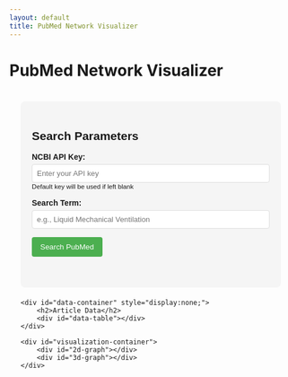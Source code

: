 ```yaml
---
layout: default
title: PubMed Network Visualizer
---
```


# PubMed Network Visualizer

<div class="container">
    <div id="input-container">
        <h2>Search Parameters</h2>
        <form id="search-form">
            <div class="form-group">
                <label for="api-key">NCBI API Key:</label>
                <input type="text" id="api-key" placeholder="Enter your API key">
                <small>Default key will be used if left blank</small>
            </div>
            <div class="form-group">
                <label for="search-term">Search Term:</label>
                <input type="text" id="search-term" placeholder="e.g., Liquid Mechanical Ventilation">
            </div>
            <button type="submit" id="search-button">Search PubMed</button>
        </form>
        <div id="status-message"></div>
    </div>

    <div id="data-container" style="display:none;">
        <h2>Article Data</h2>
        <div id="data-table"></div>
    </div>

    <div id="visualization-container">
        <div id="2d-graph"></div>
        <div id="3d-graph"></div>
    </div>
</div>

<style>
.container {
    font-family: Arial, sans-serif;
    max-width: 1200px;
    margin: 0 auto;
    padding: 20px;
}

#input-container {
    background: #f5f5f5;
    padding: 20px;
    border-radius: 8px;
    margin-bottom: 20px;
}

.form-group {
    margin-bottom: 15px;
}

label {
    display: block;
    margin-bottom: 5px;
    font-weight: bold;
}

input[type="text"] {
    width: 100%;
    padding: 8px;
    border: 1px solid #ddd;
    border-radius: 4px;
}

button {
    background-color: #4CAF50;
    color: white;
    padding: 10px 15px;
    border: none;
    border-radius: 4px;
    cursor: pointer;
}

button:hover {
    background-color: #45a049;
}

#status-message {
    margin-top: 15px;
    padding: 10px;
    border-radius: 4px;
}

#data-table {
    max-height: 400px;
    overflow-y: auto;
    margin-bottom: 20px;
    border: 1px solid #ddd;
}

#2d-graph, #3d-graph {
    width: 100%;
    height: 600px;
    margin-bottom: 30px;
    border: 1px solid #ddd;
    border-radius: 4px;
}
</style>

<script src="https://d3js.org/d3.v7.min.js"></script>
<script src="https://cdn.plot.ly/plotly-latest.min.js"></script>

<script>
// Configuration
const DEFAULT_API_KEY = '3834945c08440921ade60d29a8bdd9553808';
const DEFAULT_SEARCH_TERM = 'Liquid Mechanical Ventilation Life Support Humans';
const BATCH_SIZE = 50;
const BASE_URL = 'https://eutils.ncbi.nlm.nih.gov/entrez/eutils/';

// DOM Elements
const searchForm = document.getElementById('search-form');
const apiKeyInput = document.getElementById('api-key');
const searchTermInput = document.getElementById('search-term');
const searchButton = document.getElementById('search-button');
const statusMessage = document.getElementById('status-message');
const dataContainer = document.getElementById('data-container');
const dataTable = document.getElementById('data-table');
const graph2d = document.getElementById('2d-graph');
const graph3d = document.getElementById('3d-graph');

// Form submission handler
searchForm.addEventListener('submit', async function(e) {
    e.preventDefault();
    
    const apiKey = apiKeyInput.value.trim() || DEFAULT_API_KEY;
    const searchTerm = searchTermInput.value.trim() || DEFAULT_SEARCH_TERM;
    
    searchButton.disabled = true;
    statusMessage.textContent = `Searching PubMed for: "${searchTerm}"...`;
    statusMessage.style.backgroundColor = '#fff3cd';
    
    try {
        // Execute the search workflow
        const pmids = await searchPmids(apiKey, searchTerm);
        statusMessage.textContent = `Found ${pmids.length} articles. Fetching metadata...`;
        
        const metadata = await fetchMetadata(apiKey, pmids);
        statusMessage.textContent = `Fetching detailed article data...`;
        
        const tagData = await fetchMeshKeywords(apiKey, pmids);
        
        // Prepare data for display
        const df = prepareDataframe(metadata, tagData);
        
        // Display data
        displayDataTable(df);
        
        // Create visualizations
        const G = createNetworkGraph(df);
        visualizeInteractive(G);
        visualizeInteractive3d(G);
        
        statusMessage.textContent = `Successfully processed ${pmids.length} articles.`;
        statusMessage.style.backgroundColor = '#d4edda';
        dataContainer.style.display = 'block';
    } catch (error) {
        console.error('Error:', error);
        statusMessage.textContent = `Error: ${error.message}`;
        statusMessage.style.backgroundColor = '#f8d7da';
    } finally {
        searchButton.disabled = false;
    }
});

// PubMed API functions
async function searchPmids(apiKey, searchTerm) {
    const url = `${BASE_URL}esearch.fcgi?db=pubmed&term=${encodeURIComponent(searchTerm)}&retmax=100000&retmode=json&api_key=${apiKey}`;
    const response = await fetch(url);
    const data = await response.json();
    return data.esearchresult.idlist;
}

async function fetchMetadata(apiKey, pmids) {
    const allData = {};
    
    for (let i = 0; i < pmids.length; i += BATCH_SIZE) {
        const batch = pmids.slice(i, i + BATCH_SIZE);
        const ids = batch.join(',');
        
        const url = `${BASE_URL}esummary.fcgi?db=pubmed&id=${ids}&retmode=json&api_key=${apiKey}`;
        const response = await fetch(url);
        const data = await response.json();
        
        batch.forEach(pid => {
            if (data.result[pid]) {
                allData[pid] = data.result[pid];
            }
        });
        
        // Update status periodically
        if (Math.floor(i / BATCH_SIZE) % 5 === 0) {
            statusMessage.textContent = `Processed ${Math.min(i + BATCH_SIZE, pmids.length)}/${pmids.length} records...`;
            await new Promise(resolve => setTimeout(resolve, 400));
        }
    }
    
    return allData;
}

async function fetchMeshKeywords(apiKey, pmids) {
    const tagData = {};
    
    for (let i = 0; i < pmids.length; i += BATCH_SIZE) {
        const batch = pmids.slice(i, i + BATCH_SIZE);
        const ids = batch.join(',');
        
        const url = `${BASE_URL}efetch.fcgi?db=pubmed&id=${ids}&retmode=xml&api_key=${apiKey}`;
        const response = await fetch(url);
        const text = await response.text();
        
        // Parse XML (simplified - in a real app you'd use a proper XML parser)
        const parser = new DOMParser();
        const xmlDoc = parser.parseFromString(text, "text/xml");
        const articles = xmlDoc.getElementsByTagName('PubmedArticle');
        
        for (let article of articles) {
            const pmid = article.getElementsByTagName('PMID')[0]?.textContent;
            if (!pmid) continue;
            
            // Extract abstract
            let abstract = '';
            const abstractTexts = article.getElementsByTagName('AbstractText');
            for (let abstractText of abstractTexts) {
                if (abstractText.textContent) {
                    const label = abstractText.getAttribute('Label');
                    abstract += label ? `${label}: ${abstractText.textContent} ` : `${abstractText.textContent} `;
                }
            }
            
            // Extract identifiers
            const doi = Array.from(article.getElementsByTagName('ArticleId'))
                .find(el => el.getAttribute('IdType') === 'doi')?.textContent || '';
                
            const pmcId = Array.from(article.getElementsByTagName('ArticleId'))
                .find(el => el.getAttribute('IdType') === 'pmc')?.textContent || '';
            
            // Extract MeSH terms and keywords
            const meshTerms = Array.from(article.getElementsByTagName('DescriptorName'))
                .map(el => el.textContent).slice(0, 30);
                
            const keywords = Array.from(article.getElementsByTagName('Keyword'))
                .map(el => el.textContent).slice(0, 30);
            
            tagData[pmid] = {
                'Abstract': abstract.trim(),
                'DOI': doi,
                'PMC_ID': pmcId,
                'MeSH_Terms': meshTerms,
                'Keywords': keywords
            };
        }
        
        // Update status periodically
        if (Math.floor(i / BATCH_SIZE) % 5 === 0) {
            statusMessage.textContent = `Processed ${Math.min(i + BATCH_SIZE, pmids.length)}/${pmids.length} records...`;
            await new Promise(resolve => setTimeout(resolve, 400));
        }
    }
    
    return tagData;
}

// Data preparation
function prepareDataframe(metadata, tagData) {
    const records = [];
    
    for (const [pmid, meta] of Object.entries(metadata)) {
        const row = {PMID: pmid};
        
        // Basic fields
        ['title', 'source', 'doi'].forEach(k => {
            row[k.charAt(0).toUpperCase() + k.slice(1)] = meta[k] || '';
        });
        
        // Authors
        let authorsList = [];
        try {
            authorsList = typeof meta.authors === 'string' ? JSON.parse(meta.authors) : meta.authors || [];
        } catch (e) {
            authorsList = [];
        }
        
        const individualAuthors = authorsList
            .filter(a => a.authtype === 'Author')
            .map(a => a.name || '');
            
        const collectiveNames = authorsList
            .filter(a => a.authtype === 'CollectiveName')
            .map(a => a.name || '');
        
        // Add authors
        for (let i = 0; i < 20; i++) {
            row[`Author_${i+1}`] = individualAuthors[i] || '';
        }
        row['Collective_Name'] = collectiveNames.join('; ');
        
        // Publication date
        const pubdate = meta.pubdate || '';
        let year = '', month = '', day = '';
        
        if (pubdate) {
            const dateParts = pubdate.split(' ');
            // Find year (first 4-digit number)
            for (const part of dateParts) {
                if (/^\d{4}$/.test(part)) {
                    year = part;
                    break;
                }
            }
            
            // Find month (first alphabetic part)
            const monthCandidate = dateParts.find(p => /[a-zA-Z]/.test(p));
            if (monthCandidate) {
                month = monthCandidate.split('-')[0];
            }
            
            // Find day (last 1-2 digit number that's not the year)
            for (let i = dateParts.length - 1; i >= 0; i--) {
                if (/^\d{1,2}$/.test(dateParts[i]) && dateParts[i] !== year) {
                    day = dateParts[i];
                    break;
                }
            }
        }
        
        row['PubYear'] = year;
        row['PubMonth'] = month;
        row['PubDay'] = day;
        row['OriginalPubDate'] = pubdate;
        
        // Add tag data
        const tags = tagData[pmid] || {
            Abstract: '',
            DOI: '',
            PMC_ID: '',
            MeSH_Terms: [],
            Keywords: []
        };
        
        row['Abstract'] = tags.Abstract || '';
        row['DOI'] = tags.DOI || '';
        row['DOI_Link'] = tags.DOI ? `https://doi.org/${tags.DOI}` : '';
        row['PMC_ID'] = tags.PMC_ID || '';
        row['PMC_Link'] = tags.PMC_ID ? `https://www.ncbi.nlm.nih.gov/pmc/articles/${tags.PMC_ID}/` : '';
        
        // Add MeSH and Keywords
        for (let i = 0; i < 30; i++) {
            row[`MeSH_${i+1}`] = tags.MeSH_Terms[i] || '';
            row[`Keyword_${i+1}`] = tags.Keywords[i] || '';
        }
        
        records.push(row);
    }
    
    return records;
}

// Data display
function displayDataTable(data) {
    // Create a simple table display (for large datasets you might want to use a library like DataTables)
    if (data.length === 0) {
        dataTable.innerHTML = '<p>No data to display</p>';
        return;
    }
    
    const columns = Object.keys(data[0]);
    let html = '<table class="data-table"><thead><tr>';
    
    // Header row
    columns.forEach(col => {
        html += `<th>${col}</th>`;
    });
    html += '</tr></thead><tbody>';
    
    // Data rows (limit to first 50 for display)
    data.slice(0, 50).forEach(row => {
        html += '<tr>';
        columns.forEach(col => {
            let value = row[col];
            if (Array.isArray(value)) value = value.join(', ');
            if (value === null || value === undefined) value = '';
            html += `<td>${value}</td>`;
        });
        html += '</tr>';
    });
    
    html += '</tbody></table>';
    
    if (data.length > 50) {
        html += `<p>Showing 50 of ${data.length} records</p>`;
    }
    
    dataTable.innerHTML = html;
}

// Network graph functions
function createNetworkGraph(df) {
    const G = {
        nodes: [],
        edges: [],
        getNode: function(id) {
            return this.nodes.find(n => n.id === id);
        },
        addNode: function(id, properties = {}) {
            if (!this.getNode(id)) {
                this.nodes.push({id, ...properties});
            }
        },
        addEdge: function(source, target, properties = {}) {
            this.edges.push({source, target, ...properties});
        }
    };
    
    // Add year nodes
    const yearCounts = {};
    df.forEach(row => {
        const year = row.PubYear;
        if (year) yearCounts[year] = (yearCounts[year] || 0) + 1;
    });
    
    for (const [year, count] of Object.entries(yearCounts)) {
        G.addNode(`Year_${year}`, {
            size: 15 + count,
            type: 'year',
            year: year,
            count: count
        });
    }
    
    // Add article nodes and edges
    df.forEach(row => {
        const articleId = `Article_${row.PMID}`;
        G.addNode(articleId, {
            size: 10,
            type: 'article',
            title: row.Title || '',
            year: row.PubYear || '',
            abstract: row.Abstract || ''
        });
        
        // Connect article to its year
        if (row.PubYear) {
            G.addEdge(articleId, `Year_${row.PubYear}`, {weight: 1});
        }
        
        // Add keywords and connect to articles
        const allTerms = new Set();
        
        // Collect all keywords and MeSH terms
        for (let i = 1; i <= 30; i++) {
            const kw = row[`Keyword_${i}`];
            const mesh = row[`MeSH_${i}`];
            
            if (kw) allTerms.add(kw);
            if (mesh) allTerms.add(mesh);
        }
        
        // Add term nodes and edges
        allTerms.forEach(term => {
            if (term) {
                G.addNode(term, {
                    size: 5,
                    type: 'keyword'
                });
                G.addEdge(articleId, term, {weight: 0.5});
            }
        });
    });
    
    return G;
}

function visualizeInteractive(G) {
    // Simple force-directed layout simulation
    const nodes = G.nodes.map(node => ({
        ...node,
        x: Math.random() * 100,
        y: Math.random() * 100
    }));
    
    const edges = G.edges.map(edge => ({
        ...edge,
        source: nodes.findIndex(n => n.id === edge.source),
        target: nodes.findIndex(n => n.id === edge.target)
    }));
    
    // Prepare node traces
    const nodeGroups = {
        year: {x: [], y: [], text: [], size: [], color: []},
        article: {x: [], y: [], text: [], size: [], color: []},
        keyword: {x: [], y: [], text: [], size: [], color: []}
    };
    
    nodes.forEach(node => {
        const group = nodeGroups[node.type];
        group.x.push(node.x);
        group.y.push(node.y);
        group.size.push(node.size);
        
        if (node.type === 'article') {
            group.text.push(`<b>${node.title}</b><br>Year: ${node.year}`);
            group.color.push('lightblue');
        } else if (node.type === 'year') {
            group.text.push(`<b>Year: ${node.year}</b><br>Papers: ${node.count}`);
            group.color.push('red');
        } else {
            group.text.push(node.id);
            group.color.push('lightgreen');
        }
    });
    
    // Create edge trace
    const edgeTrace = {
        x: [],
        y: [],
        mode: 'lines',
        line: {width: 0.5, color: '#888'},
        hoverinfo: 'none',
        type: 'scatter'
    };
    
    edges.forEach(edge => {
        const source = nodes[edge.source];
        const target = nodes[edge.target];
        
        edgeTrace.x.push(source.x, target.x, null);
        edgeTrace.y.push(source.y, target.y, null);
    });
    
    // Create node traces
    const nodeTraces = Object.entries(nodeGroups).map(([type, data]) => ({
        x: data.x,
        y: data.y,
        text: data.text,
        mode: 'markers+text',
        marker: {
            size: data.size,
            color: data.color,
            line: {width: 2, color: 'DarkSlateGrey'}
        },
        hoverinfo: 'text',
        name: type,
        type: 'scatter'
    }));
    
    // Combine all traces
    const data = [edgeTrace, ...nodeTraces];
    
    // Layout
    const layout = {
        showlegend: false,
        hovermode: 'closest',
        margin: {b: 0, l: 0, r: 0, t: 0},
        xaxis: {showgrid: false, zeroline: false, showticklabels: false},
        yaxis: {showgrid: false, zeroline: false, showticklabels: false},
        title: "PubMed Literature Network Graph"
    };
    
    // Create the plot
    Plotly.newPlot(graph2d, data, layout);
}

function visualizeInteractive3d(G) {
    // Simple 3D layout with years on Z-axis
    const nodes = G.nodes.map(node => ({
        ...node,
        x: Math.random() * 100,
        y: Math.random() * 100,
        z: 0
    }));
    
    // Assign Z positions based on year
    const years = [...new Set(
        nodes.filter(n => n.type === 'year').map(n => n.year)
    )].sort();
    
    const yearZ = {};
    years.forEach((year, i) => {
        yearZ[year] = i * 2;
    });
    
    nodes.forEach(node => {
        if (node.type === 'year') {
            node.z = yearZ[node.year] || 0;
        } else if (node.type === 'article') {
            const yearNode = nodes.find(n => n.type === 'year' && n.year === node.year);
            node.z = yearNode ? yearNode.z + (Math.random() * 0.6 - 0.3) : 0;
        } else {
            // Average z of connected nodes
            const connectedNodes = G.edges
                .filter(e => e.source === node.id || e.target === node.id)
                .map(e => e.source === node.id ? e.target : e.source)
                .map(id => nodes.find(n => n.id === id))
                .filter(n => n);
                
            if (connectedNodes.length > 0) {
                node.z = connectedNodes.reduce((sum, n) => sum + n.z, 0) / connectedNodes.length;
            }
        }
    });
    
    const edges = G.edges.map(edge => ({
        ...edge,
        source: nodes.findIndex(n => n.id === edge.source),
        target: nodes.findIndex(n => n.id === edge.target)
    }));
    
    // Prepare node traces
    const nodeGroups = {
        year: {x: [], y: [], z: [], text: [], size: [], color: []},
        article: {x: [], y: [], z: [], text: [], size: [], color: []},
        keyword: {x: [], y: [], z: [], text: [], size: [], color: []}
    };
    
    nodes.forEach(node => {
        const group = nodeGroups[node.type];
        group.x.push(node.x);
        group.y.push(node.y);
        group.z.push(node.z);
        group.size.push(node.size);
        
        if (node.type === 'article') {
            group.text.push(`<b>${node.title}</b><br>Year: ${node.year}`);
            group.color.push('lightblue');
        } else if (node.type === 'year') {
            group.text.push(`<b>Year: ${node.year}</b><br>Papers: ${node.count}`);
            group.color.push('red');
        } else {
            group.text.push(node.id);
            group.color.push('lightgreen');
        }
    });
    
    // Create edge trace
    const edgeTrace = {
        x: [],
        y: [],
        z: [],
        mode: 'lines',
        line: {width: 0.5, color: '#888'},
        hoverinfo: 'none',
        type: 'scatter3d'
    };
    
    edges.forEach(edge => {
        const source = nodes[edge.source];
        const target = nodes[edge.target];
        
        edgeTrace.x.push(source.x, target.x, null);
        edgeTrace.y.push(source.y, target.y, null);
        edgeTrace.z.push(source.z, target.z, null);
    });
    
    // Create node traces
    const nodeTraces = Object.entries(nodeGroups).map(([type, data]) => ({
        x: data.x,
        y: data.y,
        z: data.z,
        text: data.text,
        mode: 'markers',
        marker: {
            size: data.size,
            color: data.color,
            line: {width: 2, color: 'DarkSlateGrey'},
            opacity: 0.8
        },
        hoverinfo: 'text',
        name: type,
        type: 'scatter3d'
    }));
    
    // Combine all traces
    const data = [edgeTrace, ...nodeTraces];
    
    // Layout
    const layout = {
        scene: {
            xaxis: {showbackground: false, showticklabels: false, title: ''},
            yaxis: {showbackground: false, showticklabels: false, title: ''},
            zaxis: {
                showbackground: false,
                showticklabels: true,
                title: 'Year',
                tickvals: years.map((_, i) => i * 2),
                ticktext: years
            }
        },
        margin: {l: 0, r: 0, b: 0, t: 0},
        title: "3D PubMed Literature Network by Year"
    };
    
    // Create the plot
    Plotly.newPlot(graph3d, data, layout);
}
</script>
